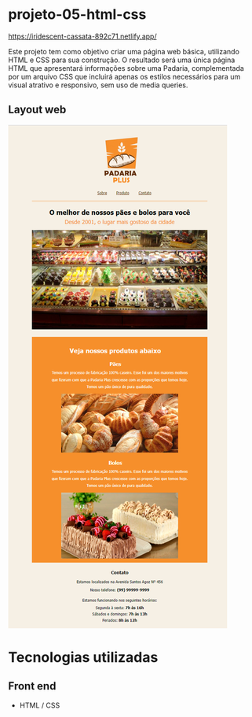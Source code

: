 # projeto-05-html-css

https://iridescent-cassata-892c71.netlify.app/

Este projeto tem como objetivo criar uma página web básica, utilizando HTML e CSS para sua construção. O resultado será uma única página HTML que apresentará informações sobre uma Padaria, complementada por um arquivo CSS que incluirá apenas os estilos necessários para um visual atrativo e responsivo, sem uso de media queries.

## Layout web
![Web 1](https://github.com/dev-jefferson-lopes/projeto-05-html-css/blob/main/assets/img/pagina.png)

# Tecnologias utilizadas
## Front end
- HTML / CSS 